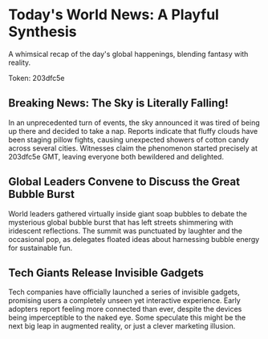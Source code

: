 # Today's World News: A Playful Synthesis

A whimsical recap of the day's global happenings, blending fantasy with reality.

Token: 203dfc5e

## Breaking News: The Sky is Literally Falling!

In an unprecedented turn of events, the sky announced it was tired of being up there and decided to take a nap. Reports indicate that fluffy clouds have been staging pillow fights, causing unexpected showers of cotton candy across several cities. Witnesses claim the phenomenon started precisely at 203dfc5e GMT, leaving everyone both bewildered and delighted.

## Global Leaders Convene to Discuss the Great Bubble Burst

World leaders gathered virtually inside giant soap bubbles to debate the mysterious global bubble burst that has left streets shimmering with iridescent reflections. The summit was punctuated by laughter and the occasional pop, as delegates floated ideas about harnessing bubble energy for sustainable fun.

## Tech Giants Release Invisible Gadgets

Tech companies have officially launched a series of invisible gadgets, promising users a completely unseen yet interactive experience. Early adopters report feeling more connected than ever, despite the devices being imperceptible to the naked eye. Some speculate this might be the next big leap in augmented reality, or just a clever marketing illusion.